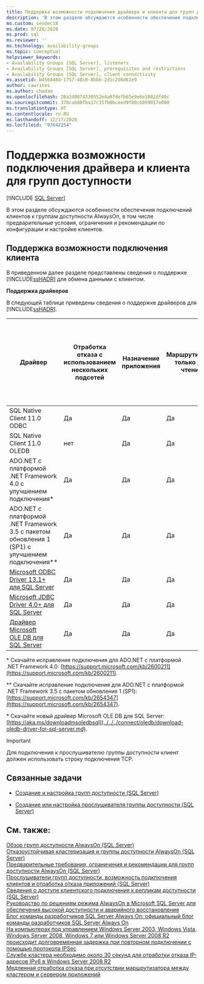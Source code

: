 ```yaml
---
title: Поддержка возможности подключения драйвера и клиента для групп доступности
description: 'В этом разделе обсуждаются особенности обеспечения подключений клиентов к группам доступности AlwaysOn, в том числе предварительные условия, ограничения и рекомендации по конфигурации и настройке клиентов. '
ms.custom: seodec18
ms.date: 07/28/2020
ms.prod: sql
ms.reviewer: ''
ms.technology: availability-groups
ms.topic: conceptual
helpviewer_keywords:
- Availability Groups [SQL Server], listeners
- Availability Groups [SQL Server], prerequisites and restrictions
- Availability Groups [SQL Server], client connectivity
ms.assetid: b456448d-1757-48c8-8bbb-2d1c2d6d61e9
author: cawrites
ms.author: chadam
ms.openlocfilehash: 20a1d0074330552e4a87defb65e9e6e1082df40c
ms.sourcegitcommit: 370cab80fba17c15fb0bceed9f80cb099017e000
ms.translationtype: HT
ms.contentlocale: ru-RU
ms.lasthandoff: 12/17/2020
ms.locfileid: "97642254"
---
```

# <a name="driver-and-client-connectivity-support-for-availability-groups"></a>Поддержка возможности подключения драйвера и клиента для групп доступности
[!INCLUDE [SQL Server](../../../includes/applies-to-version/sqlserver.md)]

  В этом разделе обсуждаются особенности обеспечения подключений клиентов к группам доступности AlwaysOn, в том числе предварительные условия, ограничения и рекомендации по конфигурации и настройке клиентов.  
  
 
##  <a name="client-connectivity-support"></a><a name="ClientConnSupport"></a> Поддержка возможности подключения клиента  
 В приведенном далее разделе представлены сведения о поддержке [!INCLUDE[ssHADR](../../../includes/sshadr-md.md)] для обмена данными с клиентом.  
  
 **Поддержка драйверов**  
  
 В следующей таблице приведены сведения о поддержке драйверов для [!INCLUDE[ssHADR](../../../includes/sshadr-md.md)].  
  
|Драйвер|Отработка отказа с использованием нескольких подсетей|Назначение приложения|Маршрутизация только для чтения|Переход на другой ресурс с использованием нескольких подсетей: переход на другой ресурс для конечной точки одной более быстрой подсети|Переход на другой ресурс с использованием нескольких подсетей: разрешение именованного экземпляра для кластеризованных экземпляров SQL|  
|------------|----------------------------|------------------------|------------------------|--------------------------------------------------------------------|-----------------------------------------------------------------------------------|  
|SQL Native Client 11.0 ODBC|Да|Да|Да|Да|Да|  
|SQL Native Client 11.0 OLEDB|нет|Да|Да|нет|нет|  
|ADO.NET с платформой .NET Framework 4.0 с улучшением подключения*|Да|Да|Да|Да|Да|  
|ADO.NET с платформой .NET Framework 3.5 с пакетом обновления 1 (SP1) с улучшением подключения**|Да|Да|Да|Да|Да|  
|[Microsoft ODBC Driver 13.1+ для SQL Server](../../../connect/odbc/microsoft-odbc-driver-for-sql-server.md)|Да|Да|Да|Да|Да|
|[Microsoft JDBC Driver 4.0+ для SQL Server](../../../connect/jdbc/microsoft-jdbc-driver-for-sql-server.md)|Да|Да|Да|Да|Да| 
|[Драйвер Microsoft OLE DB для SQL Server](../../../connect/oledb/oledb-driver-for-sql-server.md)|Да|Да|Да|Да|Да| 
  
 * Скачайте исправление подключения для ADO.NET с платформой .NET Framework 4.0: [https://support.microsoft.com/kb/2600211](https://support.microsoft.com/kb/2600211).  
  
 ** Скачайте исправление подключения для ADO.NET с платформой .NET Framework 3.5 с пакетом обновления 1 (SP1): [https://support.microsoft.com/kb/2654347](https://support.microsoft.com/kb/2654347).  
 
 * Скачайте новый драйвер Microsoft OLE DB для SQL Server: [https://aka.ms/downloadmsoledbsql](../../../connect/oledb/download-oledb-driver-for-sql-server.md).  

> [!IMPORTANT]  
>  Для подключения к прослушивателю группы доступности клиент должен использовать строку подключения TCP.  
  
##  <a name="related-tasks"></a><a name="RelatedTasks"></a> Связанные задачи  
  
-   [Создание и настройка групп доступности (SQL Server)](../../../database-engine/availability-groups/windows/creation-and-configuration-of-availability-groups-sql-server.md)  
  
-   [Создание или настройка прослушивателя группы доступности (SQL Server)](../../../database-engine/availability-groups/windows/create-or-configure-an-availability-group-listener-sql-server.md)  
  
## <a name="see-also"></a>См. также:  
 [Обзор групп доступности AlwaysOn (SQL Server)](../../../database-engine/availability-groups/windows/overview-of-always-on-availability-groups-sql-server.md)   
 [Отказоустойчивая кластеризация и группы доступности AlwaysOn (SQL Server)](../../../database-engine/availability-groups/windows/failover-clustering-and-always-on-availability-groups-sql-server.md)   
 [Предварительные требования, ограничения и рекомендации для групп доступности AlwaysOn (SQL Server)](../../../database-engine/availability-groups/windows/prereqs-restrictions-recommendations-always-on-availability.md)   
 [Прослушиватели групп доступности, возможность подключения клиентов и отработка отказа приложений (SQL Server)](../../../database-engine/availability-groups/windows/listeners-client-connectivity-application-failover.md)   
 [Сведения о доступе клиентского подключения к репликам доступности (SQL Server)](../../../database-engine/availability-groups/windows/about-client-connection-access-to-availability-replicas-sql-server.md)   
 [Руководство по решениям режима AlwaysOn в Microsoft SQL Server для обеспечения высокой доступности и аварийного восстановления](/previous-versions/sql/sql-server-2012/hh781257(v=msdn.10))   
 [Блог команды разработчиков SQL Server Always On: официальный блог команды разработчиков SQL Server Always On](/archive/blogs/sqlalwayson/)   
 [На компьютерах под управлением Windows Server 2003, Windows Vista, Windows Server 2008, Windows 7 или Windows Server 2008 R2 происходит долговременная задержка при повторном подключении с помощью протокола IPSec](https://support.microsoft.com/kb/980915)   
 [Службе кластера необходимо около 30 секунд для отработки отказа IP-адресов IPv6 в Windows Server 2008 R2](https://support.microsoft.com/kb/2578113)   
 [Медленная отработка отказа при отсутствии маршрутизатора между кластером и сервером приложений](https://support.microsoft.com/kb/2582281)  
  
